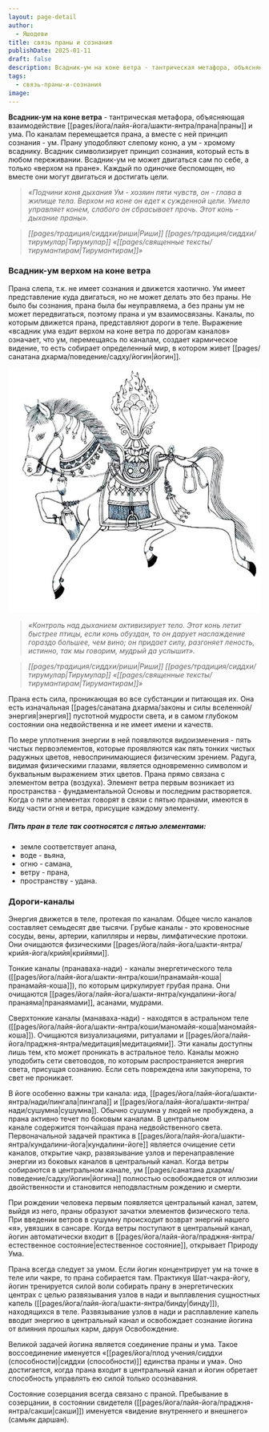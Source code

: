 ```yaml
---
layout: page-detail
author:
  - Яшодеви
title: связь праны и сознания
publishDate: 2025-01-11
draft: false
description: Всадник-ум на коне ветра - тантрическая метафора, объясняющая взаимодействие праны и ума. По каналам перемещается прана, а вместе с ней принцип сознания - ум. Прану уподобляют слепому коню, а ум - хромому всаднику.
tags:
  - связь-праны-и-сознания
image:
---
```

**Всадник-ум на коне ветра** - тантрическая метафора, объясняющая взаимодействие [[pages/йога/лайя-йога/шакти-янтра/прана|праны]] и ума. По каналам перемещается прана, а вместе с ней принцип сознания - ум. Прану уподобляют слепому коню, а ум - хромому всаднику. Всадник символизирует принцип сознания, который есть в любом переживании. Всадник-ум не может двигаться сам по себе, а только «верхом на пране». Каждый по одиночке беспомощен, но вместе они могут двигаться и достигать цели. 

>*«Подчини коня дыхания Ум - хозяин пяти чувств, он - глава в жилище тела. Верхом на коне он едет к сужденной цели. Умело управляет конем, слабого он сбрасывает прочь. Этот конь - дыхание праны».*

>*[[pages/традиция/сиддхи/риши|Риши]] [[pages/традиция/сиддхи/тирумулар|Тирумулар]] «[[pages/священные тексты/тирумантирам|Тирумантирам]]»*

### Всадник-ум верхом на коне ветра

Прана слепа, т.к. не имеет сознания и движется хаотично. Ум имеет представление куда двигаться, но не может делать это без праны. Не было бы сознания, прана была бы неуправляема, а без праны ум не может передвигаться, поэтому прана и ум взаимосвязаны. Каналы, по которым движется прана, представляют дороги в теле. Выражение «всадник ума ездит верхом на коне ветра по дорогам каналов» означает, что ум, перемещаясь по каналам, создает кармическое видение, то есть собирает определенный мир, в котором живет [[pages/санатана дхарма/поведение/садху/йогин|йогин]]. 

![всадник-ум](pages/йога/лайя-йога/шакти-янтра/кундалини-йога/media/151205155426.jpg)

>*«Контроль над дыханием активизирует тело. Этот конь летит быстрее птицы, если конь обуздан, то он дарует наслаждение гораздо большее, чем вино; он придает силу, разгоняет леность, истинно, так мы говорим, мудрый да услышит».*
 
>*[[pages/традиция/сиддхи/риши|Риши]] [[pages/традиция/сиддхи/тирумулар|Тирумулар]] «[[pages/священные тексты/тирумантирам|Тирумантирам]]»*

Прана есть сила, проникающая во все субстанции и питающая их. Она есть изначальная [[pages/санатана дхарма/законы и силы вселенной/энергия|энергия]] пустотной мудрости света, и в самом глубоком состоянии она недвойственна и не имеет имени и качеств. 

По мере уплотнения энергии в ней появляются видоизменения - пять чистых первоэлементов, которые проявляются как пять тонких чистых радужных цветов, невоспринимающиеся физическим зрением. Радуга, видимая физическими глазами, является одновременно символом и буквальным выражением этих цветов. Прана прямо связана с элементом ветра (воздуха). Элемент ветра первым возникает из пространства - фундаментальной Основы и последним растворяется. Когда о пяти элементах говорят в связи с пятью пранами, имеются в виду части огня и ветра, присущие каждому элементу. 

##### Пять пран в теле так соотносятся с пятью элементами: 

- земле соответствует апана, 
- воде - вьяна, 
- огню - самана, 
- ветру - прана, 
- пространству - удана. 

### Дороги-каналы 

Энергия движется в теле, протекая по каналам. Общее число каналов составляет семьдесят две тысячи. Грубые каналы - это кровеносные сосуды, вены, артерии, капилляры и нервы, лимфатические протоки. Они очищаются физическими [[pages/йога/лайя-йога/шакти-янтра/крийя-йога/крийя|крийями]]. 

Тонкие каналы (пранаваха-нади) - каналы энергетического тела ([[pages/йога/лайя-йога/шакти-янтра/коши/пранамайя-коша|пранамайя-коша]]), по которым циркулирует грубая прана. Они очищаются [[pages/йога/лайя-йога/шакти-янтра/кундалини-йога/пранаяма|пранаямами]], асанами, мудрами. 

Сверхтонкие каналы (манаваха-нади) - находятся в астральном теле ([[pages/йога/лайя-йога/шакти-янтра/коши/маномайя-коша|маномайя-коша]]). Очищаются визуализациями, ритуалами и [[pages/йога/лайя-йога/праджня-янтра/медитация|медитациями]]. Эти каналы доступны лишь тем, кто может проникать в астральное тело. Каналы можно уподобить сети световодов, по которым распространяется энергия света, присущая сознанию. Если сеть повреждена или закупорена, то свет не проникает. 

В йоге особенно важны три канала: ида, [[pages/йога/лайя-йога/шакти-янтра/нади/пингала|пингала]] и [[pages/йога/лайя-йога/шакти-янтра/нади/сушумна|сушумна]]. Обычно сушумна у людей не пробуждена, а прана активно течет по боковым каналам. В центральном канале содержится тончайшая прана недвойственного света. Первоначальной задачей практика в [[pages/йога/лайя-йога/шакти-янтра/кундалини-йога|кундалини-йоге]] является очищение сети каналов, открытие чакр, развязывание узлов и перенаправление энергии из боковых каналов в центральный канал. Когда ветры собираются в центральном канале, ум [[pages/санатана дхарма/поведение/садху/йогин|йогина]] полностью освобождается от иллюзии двойственности и становится неподвластным рождению и смерти. 

При рождении человека первым появляется центральный канал, затем, выйдя из него, праны образуют зачатки элементов физического тела. При введении ветров в сушумну происходит возврат энергий нашего «я», увязших в сансаре. Когда ветры поступают в центральный канал, йогин автоматически входит в [[pages/йога/лайя-йога/праджня-янтра/естественное состояние|естественное состояние]], открывает Природу Ума. 

Прана всегда следует за умом. Если йогин концентрирует ум на точке в теле или чакре, то прана собирается там. Практикуя Шат-чакра-йогу, йогин тренируется силой воли собирать прану в энергетических центрах с целью развязывания узлов в нади и выплавления сущностных капель ([[pages/йога/лайя-йога/шакти-янтра/бинду|бинду]]), находящихся в теле. Развязывание узлов в нади и расплавление капель вводит энергию в центральный канал и освобождает сознание йогина от влияния прошлых карм, даруя Освобождение.

Великой задачей йогина является соединение праны и ума. Такое воссоединение именуется «[[pages/йога/плод учения/сиддхи (способности)|сиддхи (способности)]] единства праны и ума». Оно достигается, когда прана входит в центральный канал и йогин обретает способность управлять ею силой только осознавания. 

Состояние созерцания всегда связано с праной. Пребывание в созерцании, в состоянии свидетеля ([[pages/йога/лайя-йога/праджня-янтра/сакши|сакши]]) именуется «видение внутреннего и внешнего» (самьяк даршан).